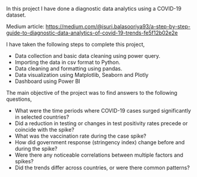 In this project I have done a diagnostic data analytics using a COVID-19 dataset.

Medium article: https://medium.com/@isuri.balasooriya93/a-step-by-step-guide-to-diagnostic-data-analytics-of-covid-19-trends-fe5f12b02e2e

I have taken the following steps to complete this project,
- Data collection and basic data cleaning using power query.
- Importing the data in csv format to Python.
- Data cleaning and formatting using pandas.
- Data visualization using Matplotlib, Seaborn and Plotly
- Dashboard using Power BI

The main objective of the project was to find answers to the following questions,
- What were the time periods where COVID-19 cases surged significantly in selected countries?
- Did a reduction in testing or changes in test positivity rates precede or coincide with the spike?
- What was the vaccination rate during the case spike?
- How did government response (stringency index) change before and during the spike?
- Were there any noticeable correlations between multiple factors and spikes?
- Did the trends differ across countries, or were there common patterns?
